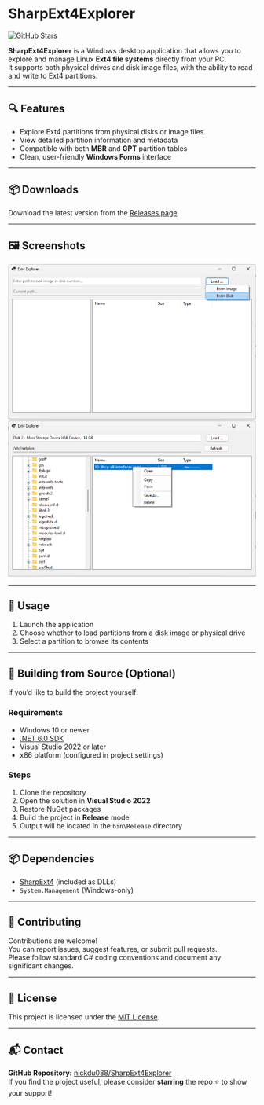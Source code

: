 # SharpExt4Explorer

[![GitHub Stars](https://img.shields.io/github/stars/nickdu088/SharpExt4Explorer?style=social)](https://github.com/nickdu088/SharpExt4Explorer/stargazers)

**SharpExt4Explorer** is a Windows desktop application that allows you to explore and manage Linux **Ext4 file systems** directly from your PC.  
It supports both physical drives and disk image files, with the ability to read and write to Ext4 partitions.

---

## 🔍 Features

- Explore Ext4 partitions from physical disks or image files  
- View detailed partition information and metadata  
- Compatible with both **MBR** and **GPT** partition tables  
- Clean, user-friendly **Windows Forms** interface  

---

## 📦 Downloads

Download the latest version from the [Releases page](https://github.com/nickdu088/SharpExt4Explorer/releases).

---

## 🖼️ Screenshots

![Main Window](images/main.png)  
![File Browser](images/file.png)

---

## 🚀 Usage

1. Launch the application  
2. Choose whether to load partitions from a disk image or physical drive  
3. Select a partition to browse its contents  

---

## 🧪 Building from Source (Optional)

If you’d like to build the project yourself:

### Requirements

- Windows 10 or newer  
- [.NET 6.0 SDK](https://dotnet.microsoft.com/en-us/download/dotnet/6.0)  
- Visual Studio 2022 or later  
- x86 platform (configured in project settings)

### Steps

1. Clone the repository  
2. Open the solution in **Visual Studio 2022**  
3. Restore NuGet packages  
4. Build the project in **Release** mode  
5. Output will be located in the `bin\Release` directory  

---

## 📦 Dependencies

- [SharpExt4](https://github.com/nickdu088/SharpExt4) (included as DLLs)  
- `System.Management` (Windows-only)

---

## 🤝 Contributing

Contributions are welcome!  
You can report issues, suggest features, or submit pull requests.  
Please follow standard C# coding conventions and document any significant changes.

---

## 📄 License

This project is licensed under the [MIT License](LICENSE).

---

## 📬 Contact

**GitHub Repository:** [nickdu088/SharpExt4Explorer](https://github.com/nickdu088/SharpExt4Explorer)  
If you find the project useful, please consider **starring** the repo ⭐ to show your support!
